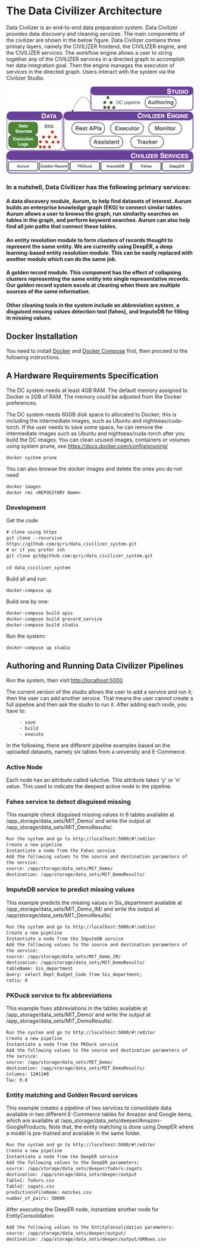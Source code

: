 # The Data Civilizer Architecture
Data Civilizer is an end-to-end data preparation system. Data Civilizer provides data discovery and cleaning services. The main components of the civilizer are shown in the below figure. Data Civilizer contains three primary layers, namely the CIVILIZER frontend, the CIVILIZER engine, and the CIVILIZER services. The workflow engine allows a user to string together any of the CIVILIZER services in a directed graph to accomplish her data integration goal. Then the engine manages the execution of services in the directed graph. Users interact with the system via the Civilizer Studio.

![The Data Civilizer system](dataCivilizerSystem.jpg) 

### In a nutshell, Data Civilizer has the following primary services:

#### A data discovery module, Aurum, to help find datasets of interest. Aurum builds an enterprise knowledge graph (EKG) to connect similar tables. Aurum allows a user to browse the graph, run similarity searches on tables in the graph, and perform keyword searches. Aurum can also help find all join paths that connect these tables. 

#### An entity resolution module to form clusters of records thought to represent the same entity. We are currently using DeepER, a deep learning-based entity resolution module. This can be easily replaced with another module which can do the same job.

#### A golden record module. This component has the effect of collapsing clusters representing the same entity into single representative records. Our golden record system excels at cleaning when there are multiple sources of the same information.  

#### Other cleaning tools in the system include an abbreviation system,  a disguised missing values detection tool (fahes), and ImputeDB for filling in missing values. 


## Docker Installation 
You need to install [Docker](https://www.docker.com/community-edition)
and [Docker Compose](https://docs.docker.com/compose/install/)
first, then proceed to the following instructions.

## A Hardware Requirements Specification
The DC system needs at least 4GB RAM. The default memory assigned to Docker is 2GB of RAM. The memory could be adjusted from the Docker preferences.

The DC system needs 60GB disk space to allocated to Docker; this is including the intermediate images, such as Ubuntu and nightseas/cuda-torch. If the user needs to save some space, he can remove the intermediate images such as Ubuntu and nightseas/cuda-torch after you build the DC images. You can clean unused images, containers or volumes using system prune, see https://docs.docker.com/config/pruning/

	docker system prune 

You can also browse the docker images and delete the ones you do not need

	docker images
	docker rmi <REPOSITORY Name> 


### Development

Get the code

    # clone using https
    git clone --recursive https://github.com/qcri/data_civilizer_system.git
    # or if you prefer ssh
    git clone git@github.com:qcri/data_civilizer_system.git

    cd data_civilizer_system
    
Build all and run:

    docker-compose up

Build one by one:

    docker-compose build apis
    docker-compose build grecord_service
    docker-compose build studio    

Run the system:

    docker-compose up studio


## Authoring and Running Data Civilizer Pipelines 
Run the system, then visit [http://localhost:5000](http://localhost:5000).

The current version of the studio allows the user to add a service and run it; then the user can add another service. That means the user cannot create a full pipeline and then ask the studio to run it. After adding each node, you have to:
  
         - save
         - build 
         - execute   

In the following, there are different pipeline examples based on the uploaded datasets, namely six tables from a university and E-Commerce.

### Active Node
Each node has an attribute called isActive. This attribute takes 'y' or 'n' value. This used to indicate the deepest active node in the pipeline.   

### Fahes service to detect disguised missing
This example check disguised missing values in 6 tables available at /app_storage/data_sets/MIT_Demo/ and write the output at /app_storage/data_sets/MIT_DemoResults/. 

    Run the system and go to http://localhost:5000/#!/editor 
    Create a new pipeline 
    Instantiate a node from the Fahes service
    Add the following values to the source and destination parameters of the service:
    source: /app/storage/data_sets/MIT_Demo/
    destination: /app/storage/data_sets/MIT_DemoResults/     


### ImputeDB service to predict missing values
This example predicts the missing values in Sis_department available at /app_storage/data_sets/MIT_Demo_IM/ and write the output at /app/storage/data_sets/MIT_DemoResults/. 

    Run the system and go to http://localhost:5000/#!/editor 
    Create a new pipeline 
    Instantiate a node from the ImputeDB service
    Add the following values to the source and destination parameters of the service:
    source: /app/storage/data_sets/MIT_Demo_IM/
    destination: /app/storage/data_sets/MIT_DemoResults/ 
    tableName: Sis_department
    Query: select Dept_Budget_Code from Sis_department;
    ratio: 0    

### PKDuck service to fix abbreviations
This example fixes abbreviations in the tables available at /app_storage/data_sets/MIT_Demo/ and write the output at /app_storage/data_sets/MIT_DemoResults/. 

    Run the system and go to http://localhost:5000/#!/editor 
    Create a new pipeline 
    Instantiate a node from the PKDuck service
    Add the following values to the source and destination parameters of the service:
    source: /app/storage/data_sets/MIT_Demo/
    destination: /app/storage/data_sets/MIT_DemoResults/ 
    Columns: 12#11#8
    Tau: 0.8

### Entity matching and Golden Record services
This example creates a pipeline of two services to consolidate data available in two different E-Commerce tables for Amazon and Google items, which are available at /app_storage/data_sets/deeper/Amazon-GoogleProducts. Note that, the entity matching is done using DeepER where a model is pre-trained and available in the same folder.  

    Run the system and go to http://localhost:5000/#!/editor
    Create a new pipeline 
    Instantiate a node from the DeepER service
    Add the following values to the DeepER parameters:
    source: /app/storage/data_sets/deeper/fodors-zagats
    destination: /app/storage/data_sets/deeper/output 
    Table1: fodors.csv
    Table2: zagats.csv
    predictionsFileName: matches.csv
    number_of_pairs: 50000         

After executing the DeepER node, instantiate another node for EntityConsolidation
    
    Add the following values to the EntityConsolidation parameters:
    source: /app/storage/data_sets/deeper/output/
    destination: /app/storage/data_sets/deeper/output/GRRows.csv 
    




